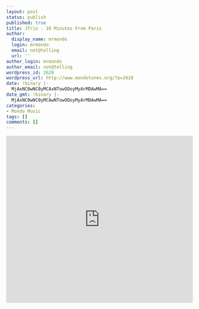 ```yaml
---
layout: post
status: publish
published: true
title: JTrio - 10 Minutes From Paris
author:
  display_name: mrmondo
  login: mrmondo
  email: not@telling
  url: ''
author_login: mrmondo
author_email: not@telling
wordpress_id: 2628
wordpress_url: http://www.mondotunes.org/?p=2628
date: !binary |-
  MjAxNC0wNC0yMCAxNTowODoyMyArMDAwMA==
date_gmt: !binary |-
  MjAxNC0wNC0yMCAwNTowODoyMyArMDAwMA==
categories:
- Mondo Music
tags: []
comments: []
---
```

<iframe width="100%" height="450" scrolling="no" frameborder="no" src="https://w.soundcloud.com/player/?url=https%3A//api.soundcloud.com/tracks/144786850&amp;auto_play=false&amp;hide_related=false&amp;visual=true"></iframe>
